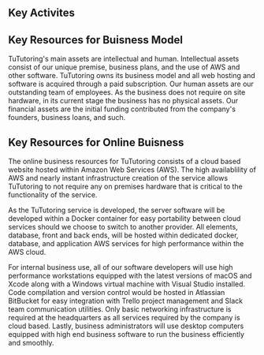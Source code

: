 ## Key Activites


## Key Resources for Buisness Model 
TuTutoring's main assets are intellectual and human. Intellectual assets consist of our unique premise, business plans, and the use of AWS and other software. TuTutoring owns its business model and all web hosting and software is acquired through a paid subscription. Our human assets are our outstanding team of employees. As the business does not require on site hardware, in its current stage the business has no physical assets. Our financial assets are the initial funding contributed from the company's founders, business loans, and such.


## Key Resources for Online Buisness 
The online business resources for TuTutoring consists of a cloud based website hosted within Amazon Web Services (AWS). The high availablility of AWS and nearly instant infrastructure creation of the service allows TuTutoring to not require any on premises hardware that is critical to the functionality of the service.

As the TuTutoring service is developed, the server software will be developed within a Docker container for easy portability between cloud services should we choose to switch to another provider. All elements, database, front and back ends, will be hosted within dedicated docker, database, and application AWS services for high performance within the AWS cloud.

For internal business use, all of our software developers will use high performance workstations equipped with the latest versions of macOS and Xcode along with a Windows virtual machine with Visual Studio installed. Code compilation and version control would be hosted in Atlassian BitBucket for easy integration with Trello project management and Slack team communication utilities. Only basic networking infrastructure is required at the headquarters as all services required by the company is cloud based. Lastly, business administrators will use desktop computers equipped with high end business software to run the business efficiently and smoothly.
